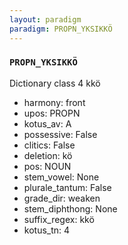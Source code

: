 ```yaml
---
layout: paradigm
paradigm: PROPN_YKSIKKÖ
---
```

### ` PROPN_YKSIKKÖ `

Dictionary class 4 kkö
* harmony: front
* upos: PROPN
* kotus_av: A
* possessive: False
* clitics: False
* deletion: kö
* pos: NOUN
* stem_vowel: None
* plurale_tantum: False
* grade_dir: weaken
* stem_diphthong: None
* suffix_regex: kkö
* kotus_tn: 4
